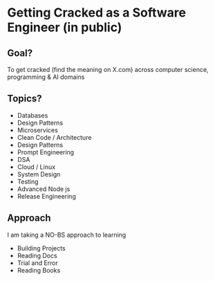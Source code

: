 # Getting Cracked as a Software Engineer (in public)

## Goal?

To get cracked (find the meaning on X.com) across computer science, programming & AI domains

## Topics?

- Databases
- Design Patterns
- Microservices
- Clean Code / Architecture
- Design Patterns
- Prompt Engineering
- DSA
- Cloud / Linux
- System Design
- Testing
- Advanced Node js
- Release Engineering

## Approach

I am taking a NO-BS approach to learning

- Building Projects
- Reading Docs
- Trial and Error
- Reading Books
